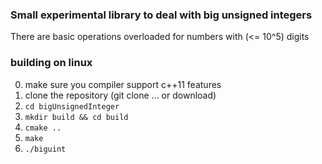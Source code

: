 ### Small experimental library to deal with big unsigned integers 

There are basic operations overloaded for numbers with (<= 10^5) digits

### building on linux

0. make sure you compiler support c++11 features
1. clone the repository (git clone ... or download)
3. `cd bigUnsignedInteger`
2. `mkdir build && cd build`
3. `cmake ..`
4. `make`
5. `./biguint`

